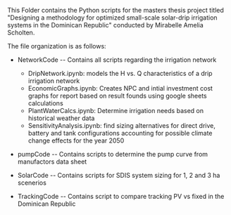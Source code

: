 This Folder contains the Python scripts for the masters thesis project titled "Designing a methodology for optimized small-scale solar-drip irrigation systems in the Dominican Republic" conducted by Mirabelle Amelia Scholten. 

The file organization is as follows: 
- NetworkCode -- Contains all scripts regarding the irrigation network
    - DripNetwork.ipynb: models the H vs. Q characteristics of a drip irrigation network 
    - EconomicGraphs.ipynb: Creates NPC and intial investment cost graphs for report based on result founds using google sheets calculations
    - PlantWaterCalcs.ipynb: Determine irrigation needs based on historical weather data 
    - SensitivityAnalysis.ipynb: find sizing alternatives for direct drive, battery and tank configurations accounting for possible climate change effects for the year 2050 

- pumpCode -- Contains scripts to determine the pump curve from manufactors data sheet

- SolarCode -- Contains scripts for SDIS system sizing for 1, 2 and 3 ha scenerios

- TrackingCode -- Contains script to compare tracking PV vs fixed in the Dominican Republic 